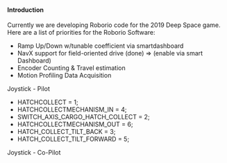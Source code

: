 #### Introduction
Currently we are developing Roborio code for the 2019 Deep Space game.  Here are a list of priorities for the Roborio Software:

* Ramp Up/Down w/tunable coefficient via smartdashboard
* NavX support for field-oriented drive (done) => (enable via smart Dashboard)
* Encoder Counting & Travel estimation
* Motion Profiling Data Acquisition

Joystick - Pilot
* HATCHCOLLECT = 1;
* HATCHCOLLECTMECHANISM_IN = 4;
* SWITCH_AXIS_CARGO_HATCH_COLLECT = 2;
* HATCHCOLLECTMECHANISM_OUT = 6;
* HATCH_COLLECT_TILT_BACK = 3;
* HATCH_COLLECT_TILT_FORWARD = 5;

Joystick - Co-Pilot